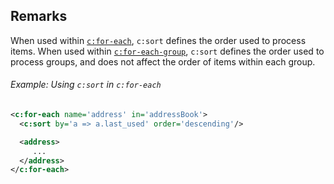 
## Remarks

When used within [`c:for-each`](for-each.html), `c:sort` defines the order used to process items. When used within [`c:for-each-group`](for-each-group.html), `c:sort` defines the order used to process groups, and does not affect the order of items within each group.

<div class="note eg" markdown="1">

###### Example: Using `c:sort` in `c:for-each`
```xml
<c:for-each name='address' in='addressBook'>
  <c:sort by='a => a.last_used' order='descending'/>

  <address>
     ...
  </address>
</c:for-each>
```

</div>
